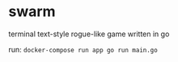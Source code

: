 # swarm
terminal text-style rogue-like game written in go

run: `docker-compose run app go run main.go`
